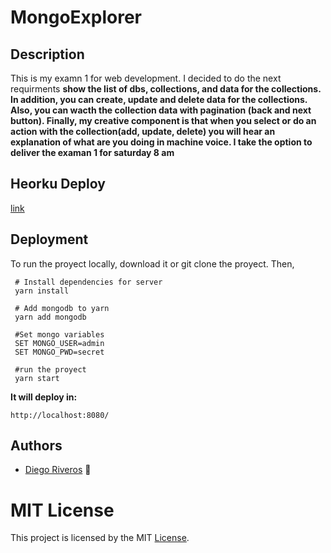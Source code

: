 # MongoExplorer

## Description

This is my examn 1 for web development. I decided to do the next requirments **show the list of dbs, collections, and data for the collections. In addition, you can create, update and delete data for the collections. Also, you can wacth the collection data with pagination (back and next button).  Finally, my creative component is that when you select or do an action with the collection(add, update, delete) you will hear an explanation of what are you doing in machine voice. I take the option to deliver the examan 1 for saturday 8 am**

## Heorku Deploy 

[link](https://mongoexplore.herokuapp.com/)

## Deployment
To run the proyect locally, download it or git clone the proyect. Then, 
```
 # Install dependencies for server
 yarn install
 
 # Add mongodb to yarn
 yarn add mongodb
 
 #Set mongo variables
 SET MONGO_USER=admin
 SET MONGO_PWD=secret
 
 #run the proyect
 yarn start
```
**It will deploy in:**
```
http://localhost:8080/
```
## Authors 

- [Diego Riveros](https://dfriveros11.github.io/DiegoRiverosWebPage/)  :man:

# MIT License 

This project is licensed by the MIT [License](https://github.com/dfriveros11/CanBeTheObjectIdentify/edit/master/LICENSE.md).
